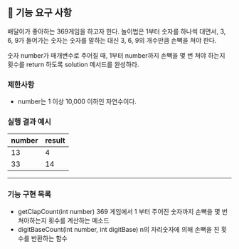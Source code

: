 ## 🚀 기능 요구 사항

배달이가 좋아하는 369게임을 하고자 한다. 놀이법은 1부터 숫자를 하나씩 대면서, 3, 6, 9가 들어가는 숫자는 숫자를 말하는 대신 3, 6, 9의 개수만큼 손뼉을 쳐야 한다.

숫자 number가 매개변수로 주어질 때, 1부터 number까지 손뼉을 몇 번 쳐야 하는지 횟수를 return 하도록 solution 메서드를 완성하라.

### 제한사항

- number는 1 이상 10,000 이하인 자연수이다.

### 실행 결과 예시

| number | result |
| ------ | ------ |
| 13     | 4      |
| 33     | 14     |

---

### 기능 구현 목록

- getClapCount(int number)
  369 게임에서 1 부터 주어진 숫자까지 손뼉을 몇 번 쳐아하는지 횟수를 계산하는 메소드
- digitBaseCount(int number, int digitBase)
  n의 자리숫자에 의해 손뼉을 친 횟수를 반환하는 함수
